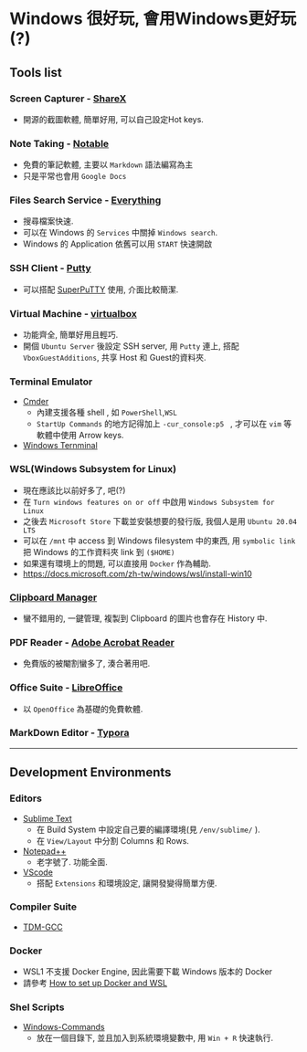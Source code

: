 # Windows 很好玩, 會用Windows更好玩(?)

## Tools list
### Screen Capturer - [ShareX](https://getsharex.com/)
- 開源的截圖軟體, 簡單好用, 可以自己設定Hot keys.

### Note Taking - [Notable](https://notable.app/)
- 免費的筆記軟體, 主要以 `Markdown` 語法編寫為主
- 只是平常也會用 `Google Docs` 

### Files Search Service - [Everything](https://www.voidtools.com/)
- 搜尋檔案快速.
- 可以在 Windows 的 `Services` 中關掉 `Windows search`.
- Windows 的 Application 依舊可以用 `START` 快速開啟

### SSH Client - [Putty](https://www.putty.org/)
- 可以搭配 [SuperPuTTY](https://github.com/jimradford/superputty) 使用, 介面比較簡潔.

### Virtual Machine - [virtualbox](https://www.virtualbox.org/)
- 功能齊全, 簡單好用且輕巧.
- 開個 `Ubuntu Server` 後設定 SSH server, 用 `Putty` 連上, 搭配 `VboxGuestAdditions`, 共享 Host 和 Guest的資料夾.

### Terminal Emulator 
- [Cmder](https://cmder.net/)
  - 內建支援各種 shell , 如 `PowerShell`,`WSL`
  - `StartUp Commands` 的地方記得加上 `-cur_console:p5 ` , 才可以在 `vim` 等軟體中使用 Arrow keys.
- [Windows Ternminal](https://docs.microsoft.com/zh-tw/windows/terminal)

### WSL(Windows Subsystem for Linux)
- 現在應該比以前好多了, 吧(?)
- 在 `Turn windows features on or off` 中啟用 `Windows Subsystem for Linux` 
- 之後去 `Microsoft Store` 下載並安裝想要的發行版, 我個人是用 `Ubuntu 20.04 LTS`
- 可以在 `/mnt` 中 access 到 Windows filesystem 中的東西, 用 `symbolic link` 把 Windows 的工作資料夾 link 到 `($HOME)`
- 如果還有環境上的問題, 可以直接用 `Docker` 作為輔助.
- https://docs.microsoft.com/zh-tw/windows/wsl/install-win10

### [Clipboard Manager](https://support.microsoft.com/en-us/windows/clipboard-in-windows-10-c436501e-985d-1c8d-97ea-fe46ddf338c6)
- 蠻不錯用的, 一鍵管理, 複製到 Clipboard 的圖片也會存在 History 中.

### PDF Reader - [Adobe Acrobat Reader](https://www.adobe.com/acrobat/pdf-reader.html)
- 免費版的被閹割蠻多了, 湊合著用吧.

### Office Suite - [LibreOffice](https://www.libreoffice.org/)
- 以 `OpenOffice` 為基礎的免費軟體.

### MarkDown Editor - [Typora](https://typora.io/)
---

## Development Environments
### Editors
- [Sublime Text](https://www.sublimetext.com/)
  - 在 Build System 中設定自己要的編譯環境(見 `/env/sublime/` ).
  - 在 `View/Layout` 中分割 Columns 和 Rows.
- [Notepad++](https://notepad-plus-plus.org/)
  - 老字號了. 功能全面.
- [VScode](https://code.visualstudio.com/)
  - 搭配 `Extensions` 和環境設定, 讓開發變得簡單方便.

### Compiler Suite
- [TDM-GCC](https://jmeubank.github.io/tdm-gcc/)

### Docker
- WSL1 不支援 Docker Engine, 因此需要下載 Windows 版本的 Docker
- 請參考 [How to set up Docker and WSL](https://www.freecodecamp.org/news/how-to-set-up-docker-and-windows-subsystem-for-linux-a-love-story-35c856968991/)

### Shel Scripts
- [Windows-Commands](https://docs.microsoft.com/en-us/windows-server/administration/windows-commands/windows-commands)
  - 放在一個目錄下, 並且加入到系統環境變數中, 用 `Win + R` 快速執行.
